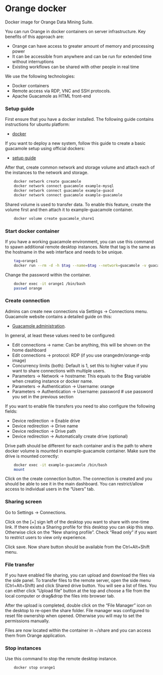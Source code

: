 # Orange docker #

Docker image for Orange Data Mining Suite.

You can run Orange in docker containers on server infrastructure. Key benefits of this approach are:
- Orange can have access to greater amount of memory and processing power
- It can be accessible from anywhere and can be run for extended time without interruptions
- Existing workflows can be shared with other people in real time

We use the following technologies:
- Docker containers
- Remote access via RDP, VNC and SSH protocols.
- Apache Guacamole as HTML front-end

### Setup guide ###

First ensure that you have a docker installed. The following guide 
contains instructions for ubuntu platform:
- [docker](https://docs.docker.com/engine/installation/linux/docker-ce/ubuntu/#install-docker-ce)

If you want to deploy a new system, follow this guide to create a basic 
guacamole setup using official dockers:
- [setup guide](https://www.linode.com/docs/applications/remote-desktop/remote-desktop-using-apache-guacamole-on-docker/)

After that, create common network and storage volume and attach each of the 
instances to the network and storage.

```sh
    docker network create guacamole
    docker network connect guacamole example-mysql
    docker network connect guacamole example-guacd
    docker network connect guacamole example-guacamole
```

Shared volume is used to transfer data. To enable this feature, create the 
volume first and then attach it to example-guacamole container.

```sh
    docker volume create guacamole_share1
```

### Start docker container ###

If you have a working guacamole environment, you can use this command to spawn 
additional remote desktop instances. Note that tag is the same as the hostname 
in the web interface and needs to be unique.


```sh
    tag=orange1
    docker run --rm -d -h $tag --name=$tag --network=guacamole -v guacamole_share1:/home/orange/share -it orangedm/orange-xrdp
```

Change the password within the container. 
```sh
    docker exec -it orange1 /bin/bash
    passwd orange
```

### Create connection ###

Admins can create new connections via Settings -> Connections menu. 
Guacamole website contains a detailed guide on this:
- [Guacamole administration](https://guacamole.apache.org/doc/gug/administration.html).

In general, at least these values need to be configured:
- Edit connections -> name: Can be anything, this will be shown on the home dashboard
- Edit connections -> protocol: RDP (if you use orangedm/orange-xrdp image)
- Concurrency limits (both): Default is 1, set this to higher value if you want to share connections with multiple users.
- Parameters -> Network -> hostname: This equals to the $tag variable when creating instance or docker name. 
- Parameters -> Authentication -> Username: orange
- Parameters -> Authentication -> Username: password # use password you set in the previous section

If you want to enable file transfers you need to also configure the following fields:
- Device redirection -> Enable drive
- Device redirection -> Drive name
- Device redirection -> Drive path
- Device redirection -> Automatically create drive (optional)

Drive path should be different for each container and is the path 
to where docker volume is mounted in example-guacamole container. 
Make sure the drive is mounted correctly:

```sh
    docker exec -it example-guacamole /bin/bash
    mount
```

Click on the create connection button. The connection is created and you 
should be able to see it in the main dashboard. You can restrict/allow access 
to individual users in the “Users” tab.

### Sharing screen ###

Go to Settings -> Connections.

Click on the [+] sign left of the desktop you want to share with one-time 
link. If there exists a Sharing profile for this desktop you can skip this 
step. Otherwise click on the “New sharing profile”. Check “Read only” if 
you want to restrict users to view only experience.

Click save. Now share button should be available from the Ctrl+Alt+Shift menu.

### File transfer ###

If you have enabled file sharing, you can upload and download the files via the 
side panel. To transfer files to the remote server, open the side menu (Ctrl+Alt+Shift) 
and click Shared drive button. You will see a list of files. You can either 
click “Upload file” button at the top and choose a file from the local computer 
or drag&drop the files into browser tab.

After the upload is completed, double click on the “File Manager” icon on the 
desktop to re-open the share folder. File manager was configured to reset file 
ownership when opened. Otherwise you will may to set the permissions manually. 

Files are now located within the container in ~/share and you can access them 
from Orange application.

### Stop instances ###

Use this command to stop the remote desktop instance.

```sh
    docker stop orange1
```
